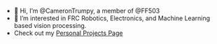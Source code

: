 - 👋 Hi, I’m @CameronTrumpy, a member of @FF503
- 👀 I’m interested in FRC Robotics, Electronics, and Machine Learning based vision processing.
- Check out my [Personal Projects Page](https://camerontrumpy.github.io/)

<!---
CameronTrumpy/CameronTrumpy is a ✨ special ✨ repository because its `README.md` (this file) appears on your GitHub profile.
You can click the Preview link to take a look at your changes.
--->
